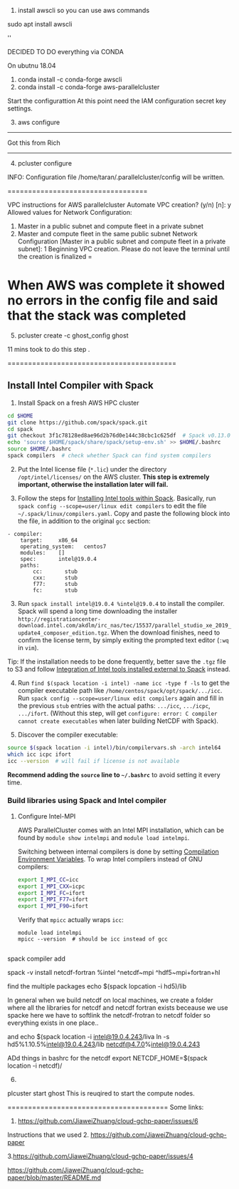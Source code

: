 1. install awscli so you can use aws commands 

sudo apt install awscli

''

DECIDED TO DO everything via CONDA 

On ubutnu 18.04 

1. conda install -c conda-forge awscli
2. conda install -c conda-forge aws-parallelcluster


Start the configurattion 
At this point need the IAM configuration secret key settings. 


3. aws configure
-------
Got this from Rich

---------------

4. pcluster configure

INFO: Configuration file /home/taran/.parallelcluster/config will be written.

==================================

VPC instructions for AWS parallelcluster
Automate VPC creation? (y/n) [n]: y
Allowed values for Network Configuration:
1. Master in a public subnet and compute fleet in a private subnet
2. Master and compute fleet in the same public subnet
Network Configuration [Master in a public subnet and compute fleet in a private subnet]: 1
Beginning VPC creation. Please do not leave the terminal until the creation is finalized
=

When AWS was complete it showed no errors in the config file and 
said that the stack was completed
==============================================================================

5. pcluster create -c ghost_config ghost

11 mins took to do this step . 

=========================================




## Install Intel Compiler with Spack

1. Install Spack on a fresh AWS HPC cluster

```bash
cd $HOME
git clone https://github.com/spack/spack.git
cd spack
git checkout 3f1c78128ed8ae96d2b76d0e144c38cbc1c625df  # Spack v0.13.0 release in Oct 26 2019 broke some previous commands. Freeze it to ~Sep 2019.
echo 'source $HOME/spack/share/spack/setup-env.sh' >> $HOME/.bashrc
source $HOME/.bashrc
spack compilers  # check whether Spack can find system compilers
```

2. Put the Intel license file (`*.lic`) under the directory `/opt/intel/licenses/` on the AWS cluster. **This step is extremely important, otherwise the installation later will fail.**

3. Follow the steps for [Installing Intel tools within Spack](https://spack.readthedocs.io/en/latest/build_systems/intelpackage.html#installing-intel-tools-within-spack). Basically, run `spack config --scope=user/linux edit compilers` to edit the file `~/.spack/linux/compilers.yaml`. Copy and paste the following block into the file, in addition to the original `gcc` section:

```
- compiler:
    target:     x86_64
    operating_system:   centos7
    modules:    []
    spec:       intel@19.0.4
    paths:
        cc:       stub
        cxx:      stub
        f77:      stub
        fc:       stub
```

3. Run `spack install intel@19.0.4 %intel@19.0.4` to install the compiler. Spack will spend a long time downloading the installer `http://registrationcenter-download.intel.com/akdlm/irc_nas/tec/15537/parallel_studio_xe_2019_update4_composer_edition.tgz`. When the download finishes, need to confirm the license term, by simply exiting the prompted text editor (`:wq` in `vim`).

Tip: If the installation needs to be done frequently, better save the `.tgz` file to S3 and follow [Integration of Intel tools installed external to Spack](https://spack.readthedocs.io/en/latest/build_systems/intelpackage.html#integration-of-intel-tools-installed-external-to-spack) instead.

4. Run `find $(spack location -i intel) -name icc -type f -ls` to get the compiler executable path like `/home/centos/spack/opt/spack/.../icc`. Run `spack config --scope=user/linux edit compilers` again and fill in the previous `stub` entries with the actual paths: `.../icc`, `.../icpc`, `.../ifort`. (Without this step, will get `configure: error: C compiler cannot create executables` when later building NetCDF with Spack).

5. Discover the compiler executable:

```bash
source $(spack location -i intel)/bin/compilervars.sh -arch intel64
which icc icpc ifort
icc --version  # will fail if license is not available
```

**Recommend adding the `source` line to `~/.bashrc`** to avoid setting it every time.

### Build libraries using Spack and Intel compiler

1. Configure Intel-MPI

   AWS ParallelCluster comes with an Intel MPI installation, which can be found by `module show intelmpi` and `module load intelmpi`.

   Switching between internal compilers is done by setting [Compilation Environment Variables](https://software.intel.com/en-us/mpi-developer-reference-windows-compilation-environment-variables). To wrap Intel compilers instead of GNU compilers:

	```bash
	export I_MPI_CC=icc
	export I_MPI_CXX=icpc
	export I_MPI_FC=ifort
	export I_MPI_F77=ifort
	export I_MPI_F90=ifort
	```

	Verify that `mpicc` actually wraps `icc`:
	```
	module load intelmpi
	mpicc --version  # should be icc instead of gcc


 spack compiler add
 

spack -v install netcdf-fortran %intel ^netcdf~mpi ^hdf5~mpi+fortran+hl


find the multiple packages 
echo $(spack lopcation -i hd5)/lib 


In general when we build netcdf on local machines, we create a folder where all the libraries
for netcdf and netcdf fortran exists
beceause we use spacke here we have to softlink the netcdf-frotran to netcdf folder so everything exists in one place..



and echo $(spack location -i intel@19.0.4.243/liva
ln -s hd5%1.10.5%intel@19.0.4.243/lib netcdf@4.7.0%intel@19.0.4.243


ADd things in bashrc for the netcdf
export NETCDF_HOME=$(spack location -i netcdf)/


6. 
plcuster start ghost 
This is reuqired to start the compute nodes. 





=======================================
Some links: 
1. https://github.com/JiaweiZhuang/cloud-gchp-paper/issues/6

Instructions that we used 
2. https://github.com/JiaweiZhuang/cloud-gchp-paper

3.https://github.com/JiaweiZhuang/cloud-gchp-paper/issues/4

https://github.com/JiaweiZhuang/cloud-gchp-paper/blob/master/README.md
